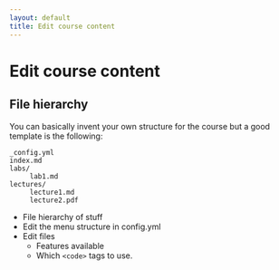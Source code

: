 ```yaml
---
layout: default
title: Edit course content
---
```


# Edit course content

## File hierarchy

You can basically invent your own structure for the course but a good template
is the following:


    _config.yml
    index.md
    labs/
         lab1.md
    lectures/
         lecture1.md
         lecture2.pdf


* File hierarchy of stuff
* Edit the menu structure in config.yml 
* Edit files
    * Features available
    * Which `<code>` tags to use.
